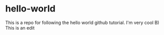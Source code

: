 # hello-world
This is a repo for following the hello world github tutorial.
I'm very cool B)
This is an edit
